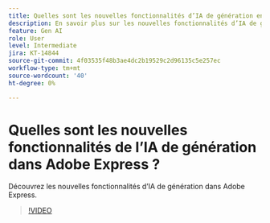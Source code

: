 ```yaml
---
title: Quelles sont les nouvelles fonctionnalités d’IA de génération en Adobe Express ?
description: En savoir plus sur les nouvelles fonctionnalités d’IA de génération dans Adobe Express
feature: Gen AI
role: User
level: Intermediate
jira: KT-14844
source-git-commit: 4f03535f48b3ae4dc2b19529c2d96135c5e257ec
workflow-type: tm+mt
source-wordcount: '40'
ht-degree: 0%

---
```


# Quelles sont les nouvelles fonctionnalités de l’IA de génération dans Adobe Express ?

Découvrez les nouvelles fonctionnalités d’IA de génération dans Adobe Express.

>[!VIDEO](https://video.tv.adobe.com/v/3427018?quality=12&learn=on&hidetitle=true)
